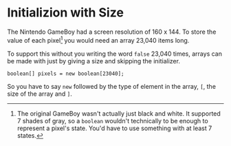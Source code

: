 # Initializion with Size

The Nintendo GameBoy had a screen resolution of 160 x 144.
To store the value of each pixel[^bw] you would need an array 23,040 items 
long.

To support this without you writing the word `false` 23,040 times,
arrays can be made with just by giving a size and skipping the initializer.

```java,no_run
boolean[] pixels = new boolean[23040];
```

So you have to say `new` followed by the type of element in the array, `[`, the size of the array and `]`.

[^bw]: The original GameBoy wasn't actually just black and white. It supported 7 shades of gray, so a `boolean` wouldn't technically to be enough to represent a pixel's state. You'd have to use something with at least 7 states.